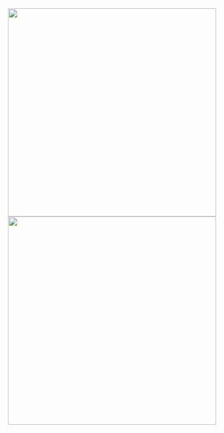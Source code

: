 <div align="center">
 <div>
<a href="https://github.com/vn7n24fzkq/github-profile-summary-cards"> <img  width="410em" src="http://github-profile-summary-cards.vercel.app/api/cards/stats?username=renannrocha&theme=dark" alt="" /></a>
<a href="https://github.com/vn7n24fzkq/github-profile-summary-cards"> <img  width="410em" src="http://github-profile-summary-cards.vercel.app/api/cards/repos-per-language?username=renannrocha&theme=dark" alt="" /></a>
 </div>
</div>
<!--
<div align="left">
 <div style="display: inline_block">
  <img align="center" alt="java" height="30" width="40" src="https://cdn.jsdelivr.net/gh/devicons/devicon/icons/java/java-original.svg" />
  <img align="center" alt="Spring" height="30" width="40" src="https://cdn.jsdelivr.net/gh/devicons/devicon/icons/spring/spring-original.svg" />
  <img align="center" alt="mysql" height="30" width="40" src="https://cdn.jsdelivr.net/gh/devicons/devicon/icons/mysql/mysql-original-wordmark.svg" />
  <img align="center" alt="docker" height="30" width="40" src="https://cdn.jsdelivr.net/gh/devicons/devicon/icons/docker/docker-original.svg" />
 </div>
</div>
-->
